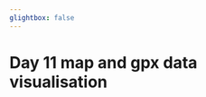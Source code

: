```yaml
---
glightbox: false
---
```


# Day 11 map and gpx data visualisation

<style> #map { width: auto; height: 400px; margin: 0;} </style>

<div id="map"></div>

<script> 
var mygpxurl = "/f3/assets/gpx/GPX11.gpx";
</script>

<script src="/f3/javascripts/mygpx.js"> </script>
